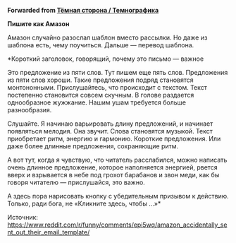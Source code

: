 **Forwarded from [Тёмная сторона / Темнографика](https://t.me/temno/2323)**

**Пишите как Амазон**

Амазон случайно разослал шаблон вместо рассылки. Но даже из шаблона есть, чему поучиться. Дальше — перевод шаблона.

*Короткий заголовок, говорящий, почему это письмо — важное

Это предложение из пяти слов. Тут пишем еще пять слов. Предложения из пяти слов хороши. Такие предложения подряд становятся монтононными. Прислушайтесь, что происходит с текстом. Текст постепенно становится совсем скучным. В голове раздается однообразное жужжание. Нашим ушам требуется больше разнообразия.

Слушайте. Я начинаю варьировать длину предложений, и начинает появляться мелодия. Она звучит. Слова становятся музыкой. Текст приобретает ритм, энергию и гармонию. Короткие предложения. Или даже более длинные предложения, сохраняющие ритм. 

А вот тут, когда я чувствую, что читатель расслабился, можно написать очень длинное предложение, которое наполняется энергией, рвется вверх и взрывается в небе под грохот барабанов и звон меди, как бы говоря читателю — прислушайся, это важно.

А здесь пора нарисовать кнопку с убедительным призывом к действию. Только, ради бога, не «Кликните здесь, чтобы …»*

Источник: https://www.reddit.com/r/funny/comments/epi5wq/amazon_accidentally_sent_out_their_email_template/